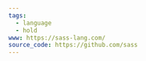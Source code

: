 ```yaml
---
tags:
  - language
  - hold
www: https://sass-lang.com/
source_code: https://github.com/sass
---
```


